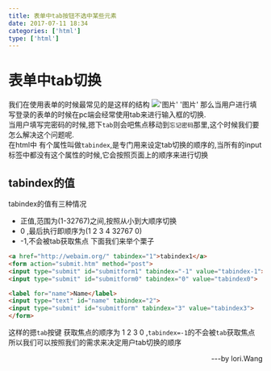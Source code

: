 ```yaml
---
title: 表单中tab按钮不选中某些元素
date: 2017-07-11 18:34
categories: ['html']
type: ['html']
---
```

# 表单中tab切换
我们在使用表单的时候最常见的是这样的结构
!['图片' '图片'](http://oncoxe8eo.bkt.clouddn.com/%E5%BE%AE%E4%BF%A1%E6%88%AA%E5%9B%BE_20170711183655.png)
那么当用户进行填写登录的表单的时候在pc端会经常使用tab来进行输入框的切换.<br>
当用户填写完密码的时候,摁下`tab`则会吧焦点移动到`忘记密码`那里,这个时候我们要怎么解决这个问题呢.<br>
在html中 有个属性叫做`tabindex`,是专门用来设定tab切换的顺序的,当所有的input标签中都没有这个属性的时候,它会按照页面上的顺序来进行切换
## tabindex的值
tabindex的值有三种情况
-    正值,范围为(1-32767)之间,按照从小到大顺序切换
-    0 ,最后执行即顺序为(1 2 3 4 32767 0)
-   -1,不会被tab获取焦点
下面我们来举个栗子
```html
<a href="http://webaim.org/" tabindex="1">tabindex1</a>
<form action="submit.htm" method="post">
<input type="submit" id="submitform1" tabindex="-1" value="tabindex-1">
<input type="submit" id="submitform0" tabindex="0" value="tabindex0">

<label for="name">Name</label>
<input type="text" id="name" tabindex="2">
<input type="submit" id="submitform" tabindex="3" value="tabindex3">
</form>
```
这样的摁`tab`按键 获取焦点的顺序为 1  2 3  0 ,`tabindex=-1`的不会被`tab`获取焦点<br>
所以我们可以按照我们的需求来决定用户tab切换的顺序
<p align=right>---by  lori.Wang</p>